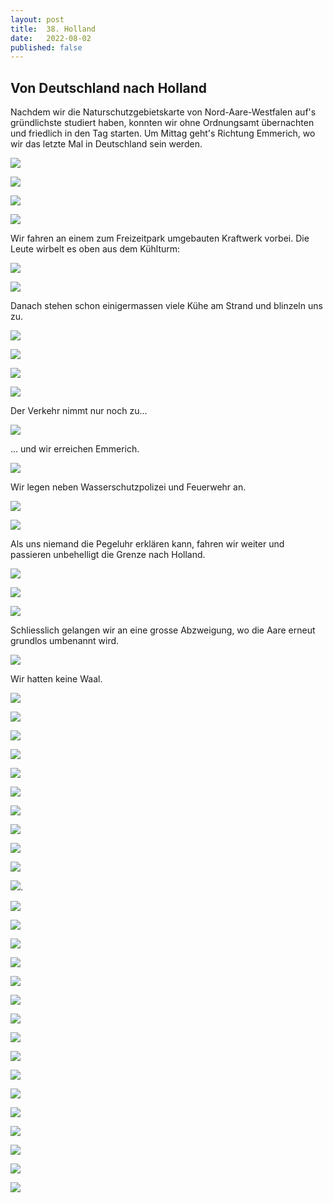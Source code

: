 ```yaml
---
layout: post
title:  38. Holland
date:   2022-08-02
published: false
---
```


## Von Deutschland nach Holland ##

Nachdem wir die Naturschutzgebietskarte von Nord-Aare-Westfalen auf's gründlichste studiert haben, konnten wir ohne Ordnungsamt übernachten und friedlich in den Tag starten. Um Mittag geht's Richtung Emmerich, wo wir das letzte Mal in Deutschland sein werden.

![](/img/20220802__ms_res_waal_0.jpg)

![](/img/20220802__ms_res_waal_1.jpg)

![](/img/20220802__ms_res_waal_2.jpg)

![](/img/20220802__ms_res_waal_3.jpg)

Wir fahren an einem zum Freizeitpark umgebauten Kraftwerk vorbei.
Die Leute wirbelt es oben aus dem Kühlturm:

![](/img/20220802__ms_res_waal_4.jpg)

![](/img/20220802__ms_res_waal_5.jpg)

Danach stehen schon einigermassen viele Kühe am Strand und blinzeln uns zu.

![](/img/20220802__ms_res_waal_6.jpg)

![](/img/20220802__ms_res_waal_7.jpg)

![](/img/20220802__ms_res_waal_8.jpg)

![](/img/20220802__ms_res_waal_9.jpg)

Der Verkehr nimmt nur noch zu...

![](/img/20220802__ms_res_waal_10.jpg)

... und wir erreichen Emmerich.

![](/img/20220802__ms_res_waal_11.jpg)

Wir legen neben Wasserschutzpolizei und Feuerwehr an.

![](/img/20220802__ms_res_waal_12.jpg)

![](/img/20220802__ms_res_waal_13.jpg)

Als uns niemand die Pegeluhr erklären kann, fahren wir weiter und passieren unbehelligt die Grenze nach Holland.

![](/img/20220802__ms_res_waal_14.jpg)

![](/img/20220802__ms_res_waal_15.jpg)

![](/img/20220802__ms_res_waal_16.jpg)

Schliesslich gelangen wir an eine grosse Abzweigung, wo die Aare erneut grundlos umbenannt wird.

![](/img/20220802__ms_res_waal_17.jpg)

Wir hatten keine Waal.

![](/img/20220802__ms_res_waal_18.jpg)

![](/img/20220802__ms_res_waal_19.jpg)

![](/img/20220802__ms_res_waal_20.jpg)

![](/img/20220802__ms_res_waal_21.jpg)

![](/img/20220802__ms_res_waal_22.jpg)

![](/img/20220802__ms_res_waal_23.jpg)

![](/img/20220802__ms_res_waal_24.jpg)

![](/img/20220802__ms_res_waal_25.jpg)

![](/img/20220802__ms_res_waal_26.jpg)

![](/img/20220802__ms_res_waal_27.jpg)

![](/img/20220802__ms_res_waal_28.jpg).

![](/img/20220802__ms_res_waal_29.jpg)

![](/img/20220802__ms_res_waal_30.jpg)

![](/img/20220802__ms_res_waal_31.jpg)

![](/img/20220802__ms_res_waal_32.jpg)

![](/img/20220802__ms_res_waal_33.jpg)

![](/img/20220802__ms_res_waal_34.jpg)

![](/img/20220802__ms_res_waal_35.jpg)

![](/img/20220802__ms_res_waal_36.jpg)

![](/img/20220802__ms_res_waal_37.jpg)

![](/img/20220802__ms_res_waal_38.jpg)

![](/img/20220802__ms_res_waal_39.jpg)

![](/img/20220802__ms_res_waal_40.jpg)

![](/img/20220802__ms_res_waal_41.jpg)

![](/img/20220802__ms_res_waal_42.jpg)

![](/img/20220802__ms_res_waal_43.jpg)

![](/img/20220802__ms_res_waal_44.jpg)
